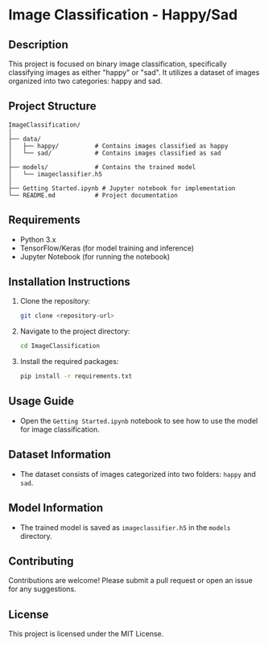 # Image Classification - Happy/Sad

## Description
This project is focused on binary image classification, specifically classifying images as either "happy" or "sad". It utilizes a dataset of images organized into two categories: happy and sad.

## Project Structure
```
ImageClassification/
│
├── data/
│   ├── happy/          # Contains images classified as happy
│   └── sad/            # Contains images classified as sad
│
├── models/             # Contains the trained model
│   └── imageclassifier.h5
│
├── Getting Started.ipynb # Jupyter notebook for implementation
└── README.md           # Project documentation
```

## Requirements
- Python 3.x
- TensorFlow/Keras (for model training and inference)
- Jupyter Notebook (for running the notebook)

## Installation Instructions
1. Clone the repository:
   ```bash
   git clone <repository-url>
   ```
2. Navigate to the project directory:
   ```bash
   cd ImageClassification
   ```
3. Install the required packages:
   ```bash
   pip install -r requirements.txt
   ```

## Usage Guide
- Open the `Getting Started.ipynb` notebook to see how to use the model for image classification.

## Dataset Information
- The dataset consists of images categorized into two folders: `happy` and `sad`.

## Model Information
- The trained model is saved as `imageclassifier.h5` in the `models` directory.

## Contributing
Contributions are welcome! Please submit a pull request or open an issue for any suggestions.

## License
This project is licensed under the MIT License.
